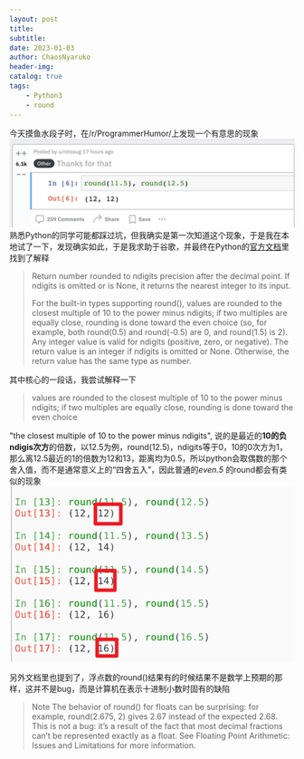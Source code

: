 ```yaml
---
layout: post
title: 
subtitle: 
date: 2023-01-03
author: ChaosNyaruko
header-img: 
catalog: true
tags:
    - Python3
    - round
---
```


今天摸鱼水段子时，在/r/ProgrammerHumor/上发现一个有意思的现象![strange python round](/img/python_round.png)
熟悉Python的同学可能都踩过坑，但我确实是第一次知道这个现象，于是我在本地试了一下，发现确实如此，于是我求助于谷歌，并最终在Python的[官方文档](https://docs.python.org/3.10/library/functions.html#round)里找到了解释

> Return number rounded to ndigits precision after the decimal point. If ndigits is omitted or is None, it returns the nearest integer to its input.
>
> For the built-in types supporting round(), values are rounded to the closest multiple of 10 to the power minus ndigits; if two multiples are equally close, rounding is done toward the even choice (so, for example, both round(0.5) and round(-0.5) are 0, and round(1.5) is 2). Any integer value is valid for ndigits (positive, zero, or negative). The return value is an integer if ndigits is omitted or None. Otherwise, the return value has the same type as number.

其中核心的一段话，我尝试解释一下
> values are rounded to the closest multiple of 10 to the power minus ndigits; if two multiples are equally close, rounding is done toward the even choice 

"the closest multiple of 10 to the power minus ndigits", 说的是最近的**10的负ndigis次方**的倍数，以12.5为例，round(12.5)，ndigits等于0，10的0次方为1，那么离12.5最近的1的倍数为12和13，距离均为0.5，所以python会取偶数的那个舍入值，而不是通常意义上的“四舍五入”，因此普通的*even.5* 的round都会有类似的现象![even round](/img/even_round.png)

另外文档里也提到了，浮点数的round()结果有的时候结果不是数学上预期的那样，这并不是bug，而是计算机在表示十进制小数时固有的缺陷
> Note The behavior of round() for floats can be surprising: for example, round(2.675, 2) gives 2.67 instead of the expected 2.68. This is not a bug: it’s a result of the fact that most decimal fractions can’t be represented exactly as a float. See Floating Point Arithmetic: Issues and Limitations for more information.

